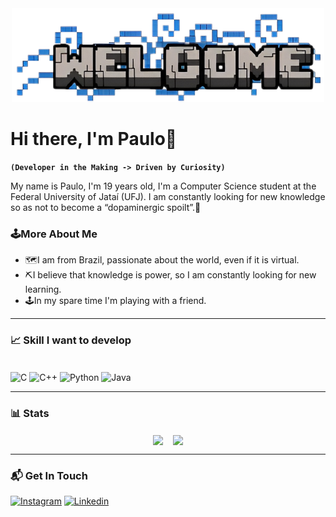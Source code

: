 <div align="center">
  <img src="https://github.com/Paulo-if/Paulo-if/blob/main/fotos/Welcome%20(1).png" alt="IMG" width="500" height="150">
</div>

# Hi there, I'm Paulo👋
**`(Developer in the Making -> Driven by Curiosity)`**


My name is Paulo, I'm 19 years old, I'm a Computer Science student at the Federal University of Jataí (UFJ). I am constantly looking for new knowledge so as not to become a “dopaminergic spoilt”.🎈


### 🕹️More About Me

- 🗺️I am from Brazil, passionate about the world, even if it is virtual.
- ⛏️I believe that knowledge is power, so I am constantly looking for new learning.
- 🕹️In my spare time I'm playing with a friend.
---

### 📈 Skill I want to develop

<div style="display: inline_block"><br/>
<img align="center" alt="C" src="https://img.shields.io/badge/C-00599C?style=for-the-badge&logo=c&logoColor=white">
<img align="center" alt="C++" src="https://img.shields.io/badge/C%2B%2B-00599C?style=for-the-badge&logo=c%2B%2B&logoColor=white">
<img align="center" alt="Python" src="https://img.shields.io/badge/Python-3776AB?style=for-the-badge&logo=python&logoColor=white">
<img align="center" alt="Java" src="https://img.shields.io/badge/java-%23ED8B00.svg?style=for-the-badge&logo=openjdk&logoColor=white">

---

### 📊 Stats
<p align="center">
    <img align="center" width="40%" src="https://github-readme-stats.vercel.app/api?username=Paulo-if&count_private=true&show_icons=true&theme=tokyonight#gh-dark-mode-only" />
    &nbsp;&nbsp;
    <img align="center" width="44%" src="https://github-readme-stats.vercel.app/api/top-langs/?username=Paulo-if&layout=compact&theme=tokyonight#gh-dark-mode-only"/>
</p>

--- 

### 📬 Get In Touch
[![Instagram](https://img.shields.io/badge/Instagram-E4405F?style=for-the-badge&logo=instagram&logoColor=white)](https://www.instagram.com/otaviopaul0/)
[![Linkedin](https://img.shields.io/badge/LinkedIn-0077B5?style=for-the-badge&logo=linkedin&logoColor=white)](https://www.linkedin.com/in/paulo-ot%C3%A1vio-a06738223/)

